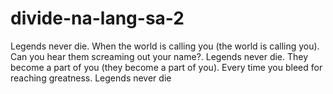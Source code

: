 # divide-na-lang-sa-2
Legends never die. When the world is calling you (the world is calling you). Can you hear them screaming out your name?. Legends never die. They become a part of you (they become a part of you). Every time you bleed for reaching greatness. Legends never die
